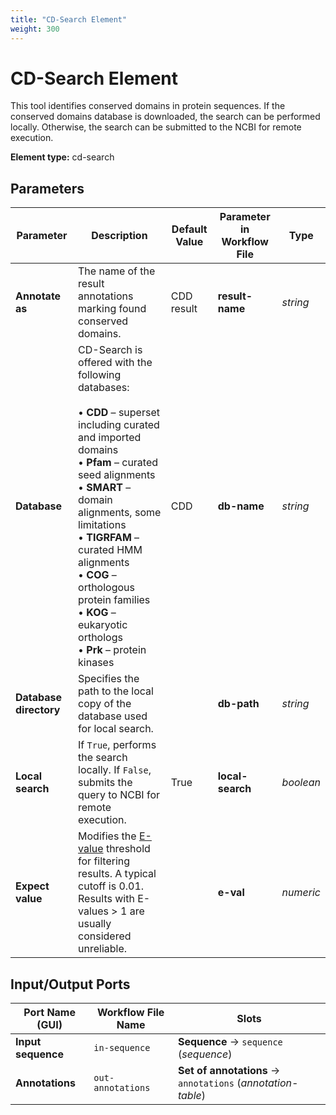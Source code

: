 ```yaml
---
title: "CD-Search Element"
weight: 300
---
```


# CD-Search Element

This tool identifies conserved domains in protein sequences. If the conserved domains database is downloaded, the search can be performed locally. Otherwise, the search can be submitted to the NCBI for remote execution.

**Element type:** cd-search

## Parameters

| Parameter              | Description                                                                                                                                                                                                                                   | Default Value | Parameter in Workflow File | Type     |
|------------------------|-----------------------------------------------------------------------------------------------------------------------------------------------------------------------------------------------------------------------------------------------|---------------|----------------------------|----------|
| **Annotate as**        | The name of the result annotations marking found conserved domains.                                                                                                                                                                           | CDD result    | **result-name**            | _string_ |
| **Database**           | CD-Search is offered with the following databases: <br><br>• **CDD** – superset including curated and imported domains<br>• **Pfam** – curated seed alignments<br>• **SMART** – domain alignments, some limitations<br>• **TIGRFAM** – curated HMM alignments<br>• **COG** – orthologous protein families<br>• **KOG** – eukaryotic orthologs<br>• **Prk** – protein kinases | CDD           | **db-name**                | _string_ |
| **Database directory** | Specifies the path to the local copy of the database used for local search.                                                                                                                                                                   |               | **db-path**                | _string_ |
| **Local search**       | If `True`, performs the search locally. If `False`, submits the query to NCBI for remote execution.                                                                                                                                           | True          | **local-search**           | _boolean_ |
| **Expect value**       | Modifies the [E-value](http://www.ncbi.nlm.nih.gov/BLAST/blastcgihelp.shtml#expect) threshold for filtering results. A typical cutoff is 0.01. Results with E-values > 1 are usually considered unreliable.                                    |               | **e-val**                  | _numeric_ |

## Input/Output Ports

| Port Name (GUI)    | Workflow File Name | Slots                                                       |
|--------------------|--------------------|-------------------------------------------------------------|
| **Input sequence** | `in-sequence`      | **Sequence** → `sequence` (_sequence_)                      |
| **Annotations**    | `out-annotations`  | **Set of annotations** → `annotations` (_annotation-table_) |
